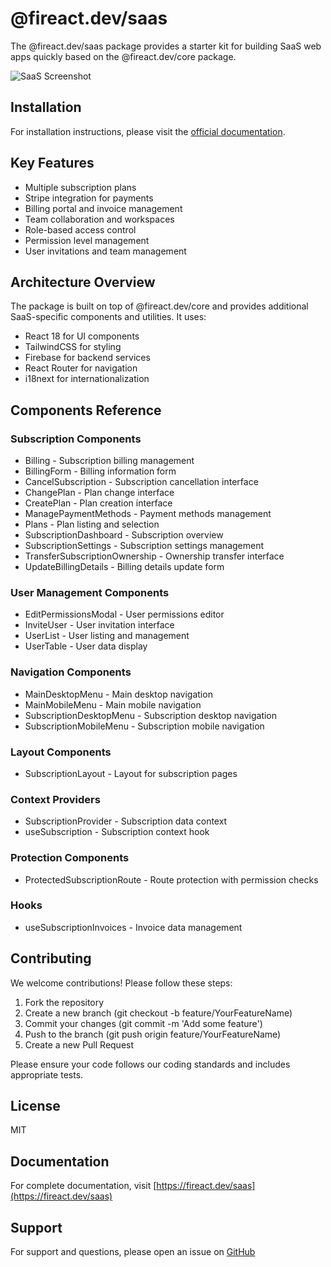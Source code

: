 # @fireact.dev/saas

The @fireact.dev/saas package provides a starter kit for building SaaS web apps quickly based on the @fireact.dev/core package.

![SaaS Screenshot](https://fireact.dev/img/demos/saas-demo.png)

## Installation

For installation instructions, please visit the [official documentation](https://docs.fireact.dev/saas/getting-started/).

## Key Features

- Multiple subscription plans
- Stripe integration for payments
- Billing portal and invoice management
- Team collaboration and workspaces
- Role-based access control
- Permission level management
- User invitations and team management

## Architecture Overview

The package is built on top of @fireact.dev/core and provides additional SaaS-specific components and utilities. It uses:

- React 18 for UI components
- TailwindCSS for styling
- Firebase for backend services
- React Router for navigation
- i18next for internationalization

## Components Reference

### Subscription Components
- Billing - Subscription billing management
- BillingForm - Billing information form
- CancelSubscription - Subscription cancellation interface
- ChangePlan - Plan change interface
- CreatePlan - Plan creation interface
- ManagePaymentMethods - Payment methods management
- Plans - Plan listing and selection
- SubscriptionDashboard - Subscription overview
- SubscriptionSettings - Subscription settings management
- TransferSubscriptionOwnership - Ownership transfer interface
- UpdateBillingDetails - Billing details update form

### User Management Components
- EditPermissionsModal - User permissions editor
- InviteUser - User invitation interface
- UserList - User listing and management
- UserTable - User data display

### Navigation Components
- MainDesktopMenu - Main desktop navigation
- MainMobileMenu - Main mobile navigation
- SubscriptionDesktopMenu - Subscription desktop navigation
- SubscriptionMobileMenu - Subscription mobile navigation

### Layout Components
- SubscriptionLayout - Layout for subscription pages

### Context Providers
- SubscriptionProvider - Subscription data context
- useSubscription - Subscription context hook

### Protection Components
- ProtectedSubscriptionRoute - Route protection with permission checks

### Hooks
- useSubscriptionInvoices - Invoice data management

## Contributing

We welcome contributions! Please follow these steps:

1. Fork the repository
2. Create a new branch (git checkout -b feature/YourFeatureName)
3. Commit your changes (git commit -m 'Add some feature')
4. Push to the branch (git push origin feature/YourFeatureName)
5. Create a new Pull Request

Please ensure your code follows our coding standards and includes appropriate tests.

## License

MIT

## Documentation

For complete documentation, visit [https://fireact.dev/saas](https://fireact.dev/saas)

## Support

For support and questions, please open an issue on [GitHub](https://github.com/fireact-dev/saas/issues)
